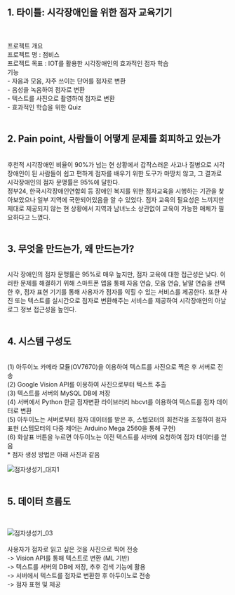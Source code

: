 <h2>1. 타이틀: 시각장애인을 위한 점자 교육기기</h2></br></br>
프로젝트 개요</br>
프로젝트 명 : 점비스</br>
프로젝트 목표 : IOT를 활용한 시각장애인의 효과적인 점자 학습</br>
기능</br>
- 자음과 모음, 자주 쓰이는 단어를 점자로 변환</br>
- 음성을 녹음하여 점자로 변환</br>
- 텍스트를 사진으로 촬영하여 점자로 변환</br>
- 효과적인 학습을 위한 Quiz</br></br>
<h2>2. Pain point, 사람들이 어떻게 문제를 회피하고 있는가</h2></br>
후천적 시각장애인 비율이 90%가 넘는 현 상황에서 갑작스러운 사고나 질병으로 시각 장애인이 된 사람들이 쉽고 편하게 점자를 배우기 위한 도구가 마땅치 않고, 그 결과로 시각장애인의 점자 문맹률은 95%에 달한다.</br>
정부24, 한국시각장애인연합회 등 장애인 복지를 위한 점자교육을 시행하는 기관을 찾아보았으나 일부 지역에 국한되어있음을 알 수 있었다. 점자 교육의 필요성은 느끼지만 제대로 제공되지 않는 현 상황에서 지역과 남녀노소 상관없이 교육이 가능한 매체가 필요하다고 느꼈다.</br></br>
<h2>3. 무엇을 만드는가, 왜 만드는가?</h2></br>
시각 장애인의 점자 문맹률은 95%로 매우 높지만, 점자 교육에 대한 접근성은 낮다. 이러한 문제를 해결하기 위해 스마트폰 앱을 통해 자음 연습, 모음 연습, 낱말 연습을 선택한 후, 점자 표현 기기를 통해 사용자가 점자를 익힐 수 있는 서비스를 제공한다. 또한 사진 또는 텍스트를 실시간으로 점자로 변환해주는 서비스를 제공하여 시각장애인의 아날로그 정보 접근성을 높인다.</br></br> 
<h2>4. 시스템 구성도</h2> 
</br>(1) 아두이노 카메라 모듈(OV7670)을 이용하여 텍스트를 사진으로 찍은 후 서버로 전송
</br>(2) Google Vision API를 이용하여 사진으로부터 텍스트 추출
</br>(3) 텍스트를 서버의 MySQL DB에 저장
</br>(4) 서버에서 Python 한글 점자변환 라이브러리 hbcvt를 이용하여 텍스트를 점자 데이터로 변환
</br>(5) 아두이노는 서버로부터 점자 데이터를 받은 후, 스텝모터의 회전각을 조절하여 점자 표현 (스텝모터의 다중 제어는 Arduino Mega 2560을 통해 구현)
</br>(6) 화살표 버튼을 누르면 아두이노는 이전 텍스트를 서버에 요청하여 점자 데이터를 얻음
</br>    * 점자 생성 방법은 아래 사진과 같음 
</br>


![점자생성기_대지1](https://github.com/JihoonJang/CapstoneDesign/blob/master/%EC%A0%90%EC%9E%90%EC%83%9D%EC%84%B1%EA%B8%B0_%EB%8C%80%EC%A7%80%201.jpg)
</br></br>
<h2>5. 데이터 흐름도</h2>
</br>


![점자생성기_03](https://github.com/JihoonJang/CapstoneDesign/blob/master/%EC%A0%90%EC%9E%90%EC%83%9D%EC%84%B1%EA%B8%B0_03.jpg)
</br>
</br>사용자가 점자로 읽고 싶은 것을 사진으로 찍어 전송 
</br>-> Vision API를 통해 텍스트로 변환 (ML 기반) 
</br>-> 텍스트를 서버의 DB에 저장, 추후 검색 기능에 활용
</br>-> 서버에서 텍스트를 점자로 변환한 후 아두이노로 전송
</br>-> 점자 표현 및 제공
</br>


